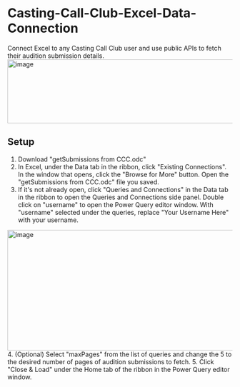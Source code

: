 # Casting-Call-Club-Excel-Data-Connection
Connect Excel to any Casting Call Club user and use public APIs to fetch their audition submission details.
<img width="1913" height="143" alt="image" src="https://github.com/user-attachments/assets/68f0e8df-0403-423a-afb4-49a9df586d33" />

## Setup
1. Download "getSubmissions from CCC.odc"
2. In Excel, under the Data tab in the ribbon, click "Existing Connections". In the window that opens, click the "Browse for More" button. Open the "getSubmissions from CCC.odc" file you saved.
3. If it's not already open, click "Queries and Connections" in the Data tab in the ribbon to open the Queries and Connections side panel. Double click on "username" to open the Power Query editor window. With "username" selected under the queries, replace "Your Username Here" with your username.
<img width="507" height="270" alt="image" src="https://github.com/user-attachments/assets/2837965b-b245-4443-8167-c7268f439635" />
4. (Optional) Select "maxPages" from the list of queries and change the 5 to the desired number of pages of audition submissions to fetch.
5. Click "Close & Load" under the Home tab of the ribbon in the Power Query editor window.
